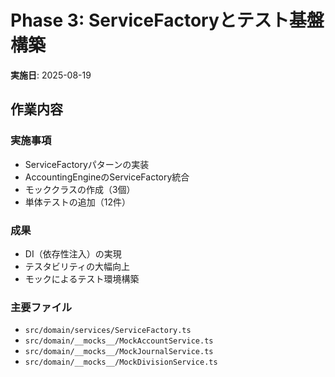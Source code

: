 # Phase 3: ServiceFactoryとテスト基盤構築

**実施日**: 2025-08-19

## 作業内容

### 実施事項
- ServiceFactoryパターンの実装
- AccountingEngineのServiceFactory統合
- モッククラスの作成（3個）
- 単体テストの追加（12件）

### 成果
- DI（依存性注入）の実現
- テスタビリティの大幅向上
- モックによるテスト環境構築

### 主要ファイル
- `src/domain/services/ServiceFactory.ts`
- `src/domain/__mocks__/MockAccountService.ts`
- `src/domain/__mocks__/MockJournalService.ts`
- `src/domain/__mocks__/MockDivisionService.ts`